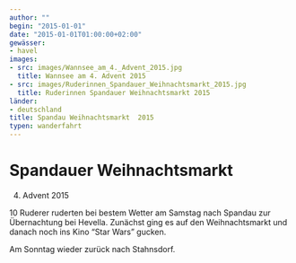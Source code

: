 ```yaml
---
author: ""
begin: "2015-01-01"
date: "2015-01-01T01:00:00+02:00"
gewässer: 
- havel
images:
- src: images/Wannsee_am_4._Advent_2015.jpg
  title: Wannsee am 4. Advent 2015
- src: images/Ruderinnen_Spandauer_Weihnachtsmarkt_2015.jpg
  title: Ruderinnen Spandauer Weihnachtsmarkt 2015
länder: 
- deutschland
title: Spandau Weihnachtsmarkt  2015
typen: wanderfahrt
---
```



# Spandauer Weihnachtsmarkt


4. Advent 2015

10 Ruderer ruderten bei bestem Wetter am Samstag nach Spandau zur Übernachtung bei Hevella. Zunächst ging es auf den Weihnachtsmarkt und danach noch ins Kino “Star Wars” gucken.

Am Sonntag wieder zurück nach Stahnsdorf.
